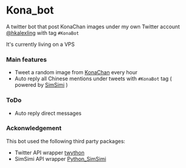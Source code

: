 # Kona_bot
A twitter bot that post KonaChan images under my own Twitter account [@hkalexling](https://twitter.com/hkalexling) with tag `#KonaBot`

It's currently living on a VPS

### Main features
- Tweet a random image from [KonaChan](https://konachan.net) every hour
- Auto reply all Chinese mentions under tweets with `#KonaBot` tag ( powered by [SimSimi](http://developer.simsimi.com) )

### ToDo
- Auto reply direct messages

### Ackonwledgement
This bot used the following third party packages:
- Twitter API wrapper [twython](https://github.com/ryanmcgrath/twython)
- SimSimi API wrapper [Python_SimSimi](https://github.com/six519/python-simsimi)
